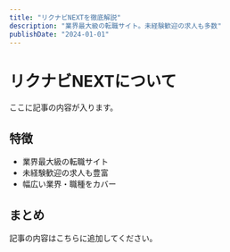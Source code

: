 ```yaml
---
title: "リクナビNEXTを徹底解説"
description: "業界最大級の転職サイト。未経験歓迎の求人も多数"
publishDate: "2024-01-01"
---
```


# リクナビNEXTについて

ここに記事の内容が入ります。

## 特徴

- 業界最大級の転職サイト
- 未経験歓迎の求人も豊富
- 幅広い業界・職種をカバー

## まとめ

記事の内容はこちらに追加してください。